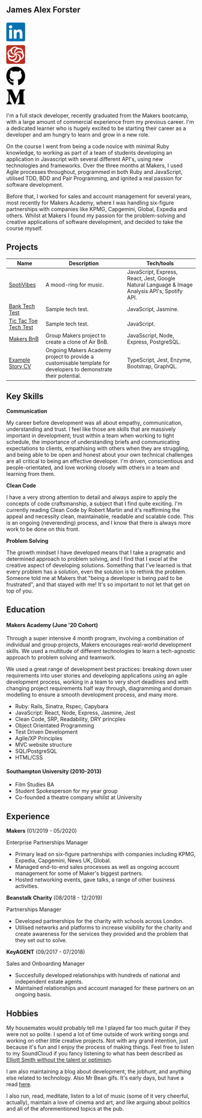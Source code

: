 ## James Alex Forster

<div class="row">
  <div class="column"><a href="https://www.linkedin.com/in/james-forster-170723104/"><img src="/images/linkedin.svg" width="50"></a></div>
  <div class="column"><a href="https://codewars.com/users/JJzz"><img src="/images/codewars.svg" width="50"></a></div>
  <div class="column"><a href="https://github.com/jamesAforster"><img src="/images/github.svg" width="50"></a></div>
  <div class="column"><a href="https://medium.com/@jamesalexforster"><img src="/images/medium.png" width="50"></a></div>
</div>

I'm a full stack developer, recently graduated from the Makers bootcamp, with a large amount of commercial experience from my previous career. I'm a dedicated learner who is hugely excited to be starting their career as a developer and am hungry to learn and grow in a new role.

On the course I went from being a code novice with minimal Ruby knowledge, to working as part of a team of students developing an application in Javascript with several different API's, using new technologies and frameworks. Over the three months at Makers, I used Agile processes throughout, programmed in both Ruby and JavaScript, utilised TDD, BDD and Pair Programming, and ignited a real passion for software development.

Before that, I worked for sales and account management for several years, most recently for Makers Academy, where I was handling six-figure partnerships with companies like KPMG, Capgemini, Global, Expedia and others. Whilst at Makers I found my passion for the problem-solving and creative applications of software development, and decided to take the course myself. 

## Projects
| Name                         | Description            | Tech/tools        |
| ---------------------------- | -----------------      | ----------------- |
| [SpotiVibes](https://www.spotivibes.surge.sh)             | A mood-ring for music. | JavaScript, Express, React, Jest, Google Natural Language & Image Analysis API's, Spotify API. |
| [Bank Tech Test](https://github.com/jamesAforster/bankTechTest) | Sample tech test. | JavaScript, Jasmine.     |
| [Tic Tac Toe Tech Test](https://github.com/jamesAforster/ticTacToeTechTest) | Sample tech test. | JavaScript. |
| [Makers BnB](https://github.com/jamesAforster/Makersbnb) | Group Makers project to create a clone of Air BnB. | JavaSscript, Node, Express, PostgreSQL. |
| [Example Story CV](https://github.com/makersacademy/example-story-website)| Ongoing Makers Academy project to provide a customisable template for developers to demonstrate their potential. | TypeScript, Jest, Enzyme, Bootstrap, GraphQL. |


## Key Skills
**Communication**

My career before development was all about empathy, communication, understanding and trust. I feel like those are skills that are massively important in development; trust within a team when working to tight schedule, the importance of understanding briefs and communicating expectations to clients, empathising with others when they are struggling, and being able to be open and honest about your own technical challenges are all critical to being an effective developer. 
I'm driven, conscientious and people-orientated, and love working closely with others in a team and learning from them. 

**Clean Code**

I have a very strong attention to detail and always aspire to apply the concepts of code craftsmanship, a subject that I find quite exciting. I'm currently reading Clean Code by Robert Martin and it's reaffirming the appeal and necessity clean, maintainable, readable and scalable code. This is an ongoing (neverending) process, and I know that there is always more work to be done on this front.

**Problem Solving**

The growth mindset I have developed means that I take a pragmatic and determined approach to problem solving, and I find that I excel at the creative aspect of developing solutions. Something that I've learned is that every problem has a solution, even the solution is to rethink the problem. Someone told me at Makers that "being a developer is being paid to be frustrated", and that stayed with me! It's so important to not let that get on top of you.

## Education
#### Makers Academy (June '20 Cohort)
Through a super intensive 4 month program, involving a combination of individual and group projects, Makers encourages real-world development skills. We used a multitude of different technologies to learn a tech-agnostic approach to problem solving and teamwork.

We used a great range of development best practices: breaking down user requirements into user stories and developing applications using an agile development process, working in a team to very short deadlines and with changing project requirements half way through, diagramming and domain modelling to ensure a smooth development process, and many more.

- Ruby: Rails, Sinatra, Rspec, Capybara
- JavaScript: React, Node, Express, Jasmine, Jest
- Clean Code, SRP, Readability, DRY princples
- Object Orientated Programming
- Test Driven Development
- Agile/XP Principles
- MVC website structure
- SQL/PostgreSQL
- HTML/CSS

#### Southampton University (2010-2013)
- Film Studies BA
- Student Spokesperson for my year group
- Co-founded a theatre company whilst at University

## Experience
**Makers** (01/2019 - 05/2020)

Enterprise Partnerships Manager
- Primary lead on six-figure partnerships with companies including KPMG, Expedia, Capgemini, News UK, Global.
- Managed end-to-end sales processes as well as ongoing account management for some of Maker's biggest partners.
- Hosted networking events, gave talks, a range of other business activities.

**Beanstalk Charity** (08/2018 - 12/2019)  

Partnerships Manager
- Developed partnerships for the charity with schools across London.
- Utilised networks and platforms to increase visibility for the charity and create awareness for the services they provided and the problem that they set out to solve.

**KeyAGENT** (09/2017 - 07/2018)

Sales and Onboarding Manager
- Succesfully developed relationships with hundreds of national and independent estate agents.
- Maintained relationships and account managed for these partners on an ongoing basis.

## Hobbies
My housemates would probably tell me I played far too much guitar if they were not so polite. I spend a lot of time outside of work writing songs and working on other little creative projects. Not with any grand intention, just because it's fun and I enjoy the process of making things. Feel free to listen to my SoundCloud if you fancy listening to what has been described as [Elliott Smith without the talent or optimism](https://soundcloud.com/user-656076887).

I am also maintaining a blog about development, the jobhunt, and anything else related to technology. Also Mr Bean gifs. It's early days, but have a read [here](https://medium.com/@jamesalexforster).

I also run, read, meditate, listen to a lot of music (some of it very cheerful, actually), maintain a love of cinema and art, and like arguing about politics and all of the aforementioned topics at the pub.
